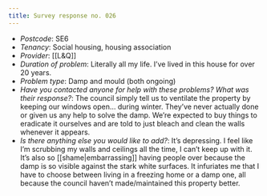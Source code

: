 ```yaml
---
title: Survey response no. 026
---
```


- *Postcode*: SE6  
- *Tenancy*: Social housing, housing association  
- *Provider*: [[L&Q]]  
- *Duration of problem*: Literally all my life. I’ve lived in this house for over 20 years.   
- *Problem type*: Damp and mould (both ongoing)  
- *Have you contacted anyone for help with these problems? What was their response?*: The council simply tell us to ventilate the property by keeping our windows open… during winter. They’ve never actually done or given us any help to solve the damp. We’re expected to buy things to eradicate it ourselves and are told to just bleach and clean the walls whenever it appears.   
- *Is there anything else you would like to add?*: It’s depressing. I feel like I’m scrubbing my walls and ceilings all the time, I can’t keep up with it. It’s also so [[shame|embarrassing]] having people over because the damp is so visible against the stark white surfaces. It infuriates me that I have to choose between living in a freezing home or a damp one, all because the council haven’t made/maintained this property better. 